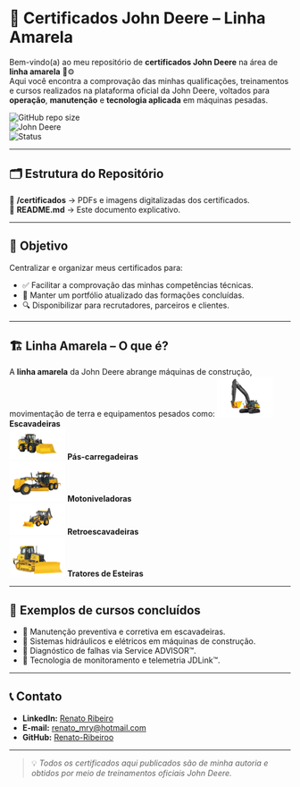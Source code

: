 # 📜 Certificados John Deere – Linha Amarela

Bem-vindo(a) ao meu repositório de **certificados John Deere** na área de **linha amarela** 🚜⚙️  
Aqui você encontra a comprovação das minhas qualificações, treinamentos e cursos realizados na plataforma oficial da John Deere, voltados para **operação**, **manutenção** e **tecnologia aplicada** em máquinas pesadas.

![GitHub repo size](https://img.shields.io/github/repo-size/Renato-Ribeiroo/certificados-john-deere?color=green&label=Tamanho%20do%20Reposit%C3%B3rio)  
![John Deere](https://img.shields.io/badge/John%20Deere-Linha%20Amarela-yellowgreen?logo=John-Deere&logoColor=white)  
![Status](https://img.shields.io/badge/Status-Atualizado-success)

---

## 🗂 Estrutura do Repositório
📁 **/certificados** → PDFs e imagens digitalizadas dos certificados.  
📄 **README.md** → Este documento explicativo.

---

## 🎯 Objetivo
Centralizar e organizar meus certificados para:
- ✅ Facilitar a comprovação das minhas competências técnicas.  
- 📂 Manter um portfólio atualizado das formações concluídas.  
- 🔍 Disponibilizar para recrutadores, parceiros e clientes.

---

## 🏗 Linha Amarela – O que é?
A **linha amarela** da John Deere abrange máquinas de construção, movimentação de terra e equipamentos pesados como:
<img src="imagens/escavadeira.png" alt="Escavadeira" width="100"/> **Escavadeiras**  
<img src="imagens/pa-carregadeira.png" alt="Pá-carregadeira" width="100"/> **Pás-carregadeiras**  
<img src="imagens/motoniveladora.png" alt="Motoniveladora" width="100"/> **Motoniveladoras**  
<img src="imagens/retroescavadeira.png" alt="Retroescavadeira" width="100"/> **Retroescavadeiras**  
<img src="imagens/trator-esteiras.png" alt="Trator de Esteiras" width="100"/> **Tratores de Esteiras**

---

## 📌 Exemplos de cursos concluídos
- 🔹 Manutenção preventiva e corretiva em escavadeiras.  
- 🔹 Sistemas hidráulicos e elétricos em máquinas de construção.  
- 🔹 Diagnóstico de falhas via Service ADVISOR™.  
- 🔹 Tecnologia de monitoramento e telemetria JDLink™.

---

## 📞 Contato
- **LinkedIn:** [Renato Ribeiro](https://www.linkedin.com/in/renato-ribeiro2022/)  
- **E-mail:** [renato_mry@hotmail.com](mailto:renato_mry@hotmail.com)  
- **GitHub:** [Renato-Ribeiroo](https://github.com/Renato-Ribeiroo)  

---

> 💡 *Todos os certificados aqui publicados são de minha autoria e obtidos por meio de treinamentos oficiais John Deere.*
